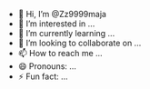 - 👋 Hi, I’m @Zz9999maja
- 👀 I’m interested in ...
- 🌱 I’m currently learning ...
- 💞️ I’m looking to collaborate on ...
- 📫 How to reach me ...
- 😄 Pronouns: ...
- ⚡ Fun fact: ...

<!---
Zz9999maja/Zz9999maja is a ✨ special ✨ repository because its `README.md` (this file) appears on your GitHub profile.
You can click the Preview link to take a look at your changes.
--->
